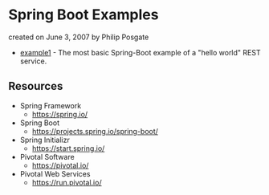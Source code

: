 # Spring Boot Examples
created on June 3, 2007 by Philip Posgate

* [example1](example1) - The most basic Spring-Boot example of a "hello world" REST service.

## Resources

- Spring Framework 
  - https://spring.io/
- Spring Boot
  - https://projects.spring.io/spring-boot/
- Spring Initializr
  - https://start.spring.io/
- Pivotal Software
  - https://pivotal.io/
- Pivotal Web Services
  - https://run.pivotal.io/
